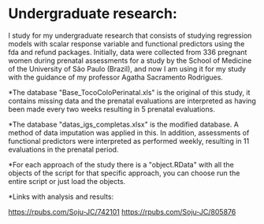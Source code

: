 # Undergraduate research:
I study for my undergraduate research that consists of studying regression models with scalar response variable and functional predictors using the fda and refund packages. Initially, data were collected from 336 pregnant women during prenatal assessments for a study by the School of Medicine of the University of São Paulo (Brazil), and now I am using it for my study with the guidance of my professor Agatha Sacramento Rodrigues.

*The database "Base_TocoColoPerinatal.xls" is the original of this study, it contains missing data and
the prenatal evaluations are interpreted as having been made every two weeks resulting in 5 prenatal
evaluations. 

*The database "datas_igs_completas.xlsx" is the modified database.  A method of data imputation was applied in this. In addition, assessments of functional predictors were
interpreted as performed weekly, resulting in 11 evaluations in the prenatal period.

*For each approach of the study there is a "object.RData" with all the objects of the script for that
specific approach, you can choose run the entire script or just load the objects.

*Links with analysis and results:

https://rpubs.com/Soju-JC/742101
https://rpubs.com/Soju-JC/805876
